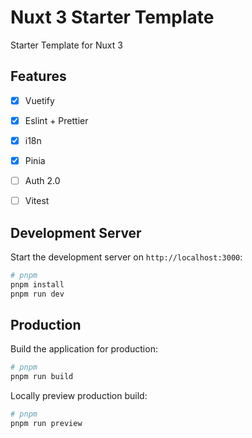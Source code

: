 # Nuxt 3 Starter Template

Starter Template for Nuxt 3

## Features

- [x] Vuetify
- [x] Eslint + Prettier
- [x] i18n
- [x] Pinia
- [ ] Auth 2.0
- [ ] Vitest


## Development Server

Start the development server on `http://localhost:3000`:

```bash
# pnpm
pnpm install
pnpm run dev
```

## Production

Build the application for production:

```bash
# pnpm
pnpm run build
```

Locally preview production build:

```bash
# pnpm
pnpm run preview
```
